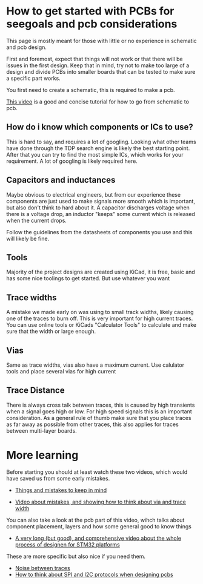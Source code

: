 # How to get started with PCBs for seegoals and pcb considerations

This page is mostly meant for those with little or no experience in schematic and pcb design.

First and foremost, expect that things will not work or that there will be issues in the first design. Keep that in mind, try not to make too large of a design and divide PCBs into smaller boards that can be tested to make sure a specific part works. 

You first need to create a schematic, this is required to make a pcb. 

[This video](https://www.youtube.com/watch?v=3FGNw28xBr0) is a good and concise tutorial for how to go from schematic to pcb.

## How do i know which components or ICs to use?

This is hard to say, and requires a lot of googling. Looking what other teams have done through the TDP search engine is likely the best starting point. After that you can try to find the most simple ICs, which works for your requirement. A lot of googling is likely required here.

## Capacitors and inductances

Maybe obvious to electrical engineers, but from our experience these components are just used to make signals more smooth which is important, but also don't think to hard about it. A capacitor discharges voltage when there is a voltage drop, an inductor "keeps" some current which is released when the current drops.

Follow the guidelines from the datasheets of components you use and this will likely be fine.

## Tools

Majority of the project designs are created using KiCad, it is free, basic and has some nice toolings to get started. 
But use whatever you want

## Trace widths
A mistake we made early on was using to small track widths, likely causing one of the traces to burn off. 
This is very important for high current traces. You can use online tools or KiCads "Calculator Tools" to calculate and make sure that the width or large enough.

## Vias

Same as trace widths, vias also have a maximum current. Use calulator tools and place several vias for high current 

## Trace Distance

There is always cross talk between traces, this is caused by high transients when a signal goes high or low. For high speed signals this is an important consideration. As a general rule of thumb make sure that you place traces as far away as possible from other traces, this also applies for traces between multi-layer boards.

# More learning

Before starting you should at least watch these two videos, which would have saved us from some early mistakes. 

* [Things and mistakes to keep in mind](https://www.youtube.com/watch?v=hkSad4n76Lc)

* [Video about mistakes, and showing how to think about via and trace width](https://www.youtube.com/watch?v=D0X76Kbf8fQ)

You can also take a look at the pcb part of this video, wihch talks about component placement, layers and how some general good to know things 

* [A very long (but good), and comprehensive video about the whole process of designen for STM32 platforms](https://youtu.be/14_jh3nLSsU)

These are more specific but also nice if you need them.
* [Noise between traces](https://www.youtube.com/watch?v=67mRFXSbCw0) 
* [How to think about SPI and I2C protocols when designing pcbs ](https://www.youtube.com/watch?v=eheh938ESU0)